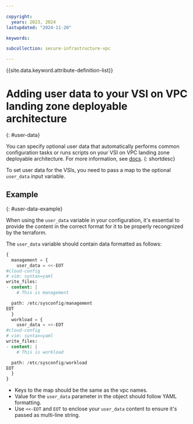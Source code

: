 ```yaml
---

copyright:
  years: 2023, 2024
lastupdated: "2024-11-20"

keywords:

subcollection: secure-infrastructure-vpc

---
```


{{site.data.keyword.attribute-definition-list}}

# Adding user data to your VSI on VPC landing zone deployable architecture
{: #user-data}

You can specify optional user data that automatically performs common configuration tasks or runs scripts on your VSI on VPC landing zone deployable architecture. For more information, see [docs](https://cloud.ibm.com/docs/vpc?topic=vpc-user-data).
{: shortdesc}

To set user data for the VSIs, you need to pass a map to the optional `user_data` input variable.

## Example
{: #user-data-example}

When using the `user_data` variable in your configuration, it's essential to provide the content in the correct format for it to be properly recongnized by the terraform. 

The `user_data` variable should contain data formatted as follows:

```tf
{
  management = {
    user_data = <<-EOT
#cloud-config
# vim: syntax=yaml
write_files:
- content: |
    # This is management

  path: /etc/sysconfig/management
EOT
  }
  workload = {
    user_data = <<-EOT
#cloud-config
# vim: syntax=yaml
write_files:
- content: |
    # This is workload

  path: /etc/sysconfig/workload
EOT
  }
}
```

- Keys to the map should be the same as the vpc names.
- Value for the `user_data` parameter in the object should follow YAML formatting.
- Use `<<-EOT` and `EOT` to enclose your `user_data` content to ensure it's passed as multi-line string.

